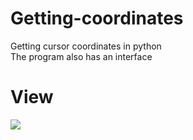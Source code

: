 # Getting-coordinates
Getting cursor coordinates in python   
The program also has an interface

# View   
![](https://imgur.com/gallery/she-has-fluffiest-tail-ever-JiPIFZn)
